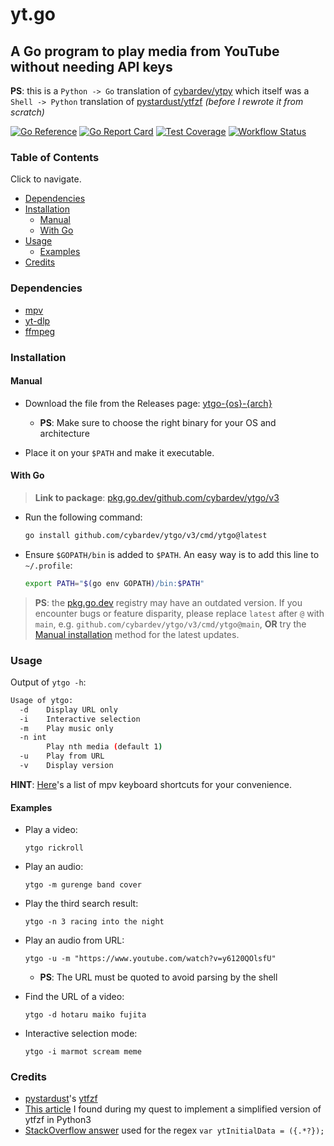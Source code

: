 # yt.go

## A Go program to play media from YouTube without needing API keys

**PS**: this is a `Python -> Go` translation of [cybardev/ytpy][ytpy] which itself was a `Shell -> Python` translation of [pystardust/ytfzf][ytfzf] _(before I rewrote it from scratch)_

[![Go Reference][reference_badge]][reference_link]
[![Go Report Card][go_report_badge]][go_report_link]
[![Test Coverage][coveralls_badge]][coveralls_link]
[![Workflow Status][workflows_badge]][workflows_link]

### Table of Contents

Click to navigate.

-   [Dependencies](#dependencies)
-   [Installation](#installation)
    -   [Manual](#manual)
    -   [With Go](#with-go)
-   [Usage](#usage)
    -   [Examples](#examples)
-   [Credits](#credits)

### Dependencies

-   [mpv][mpv]
-   [yt-dlp][ytdl]
-   [ffmpeg][ffmpeg]

### Installation

#### Manual

-   Download the file from the Releases page: [ytgo-{os}-{arch}][release]

    -   **PS**: Make sure to choose the right binary for your OS and architecture

-   Place it on your `$PATH` and make it executable.

#### With Go

> **Link to package**: [pkg.go.dev/github.com/cybardev/ytgo/v3][gopkg]

-   Run the following command:

    ```sh
    go install github.com/cybardev/ytgo/v3/cmd/ytgo@latest
    ```

-   Ensure `$GOPATH/bin` is added to `$PATH`. An easy way is to add this line to `~/.profile`:

    ```sh
    export PATH="$(go env GOPATH)/bin:$PATH"
    ```

> **PS**: the [pkg.go.dev][gopkg] registry may have an outdated version. If you encounter bugs or feature disparity, please replace `latest` after `@` with `main`, e.g. `github.com/cybardev/ytgo/v3/cmd/ytgo@main`, **OR** try the [Manual installation](#manual) method for the latest updates.

### Usage

Output of `ytgo -h`:

```sh
Usage of ytgo:
  -d	Display URL only
  -i	Interactive selection
  -m	Play music only
  -n int
    	Play nth media (default 1)
  -u	Play from URL
  -v	Display version
```

**HINT**: [Here][mpv_hotkeys]'s a list of mpv keyboard shortcuts for your convenience.

#### Examples

-   Play a video:

    `ytgo rickroll`

-   Play an audio:

    `ytgo -m gurenge band cover`

-   Play the third search result:

    `ytgo -n 3 racing into the night`

-   Play an audio from URL:

    `ytgo -u -m "https://www.youtube.com/watch?v=y6120QOlsfU"`

    -   **PS**: The URL must be quoted to avoid parsing by the shell

-   Find the URL of a video:

    `ytgo -d hotaru maiko fujita`

-   Interactive selection mode:

    `ytgo -i marmot scream meme`

### Credits

-   [pystardust][pystardust]'s [ytfzf][ytfzf]
-   [This article][article] I found during my quest to implement a simplified version of ytfzf in Python3
-   [StackOverflow answer][regex] used for the regex `var ytInitialData = ({.*?});`

<!-- Links -->

[ytpy]: https://github.com/cybardev/ytpy
[gopkg]: https://pkg.go.dev/github.com/cybardev/ytgo/v3
[release]: https://github.com/cybardev/ytgo/releases/tag/latest
[mpv]: https://github.com/mpv-player/mpv
[ytdl]: https://github.com/yt-dlp/yt-dlp
[ffmpeg]: https://github.com/FFmpeg/FFmpeg
[mpv_hotkeys]: https://defkey.com/mpv-media-player-shortcuts
[pystardust]: https://github.com/pystardust
[ytfzf]: https://github.com/pystardust/ytfzf
[article]: https://www.codeproject.com/articles/873060/python-search-youtube-for-video
[regex]: https://stackoverflow.com/a/68262735
[reference_link]: https://pkg.go.dev/github.com/cybardev/ytgo/v3/cmd/ytgo
[go_report_link]: https://goreportcard.com/report/github.com/cybardev/ytgo/v3
[coveralls_link]: https://coveralls.io/github/cybardev/ytgo
[workflows_link]: https://github.com/cybardev/ytgo/actions/workflows/release.yml
[reference_badge]: https://pkg.go.dev/badge/github.com/cybardev/ytgo/v3/cmd/ytgo.svg
[go_report_badge]: https://goreportcard.com/badge/github.com/cybardev/ytgo/v3?style=flat-square
[coveralls_badge]: https://img.shields.io/coveralls/github/cybardev/ytgo?style=flat-square
[workflows_badge]: https://img.shields.io/github/actions/workflow/status/cybardev/ytgo/release.yml?style=flat-square&branch=latest

